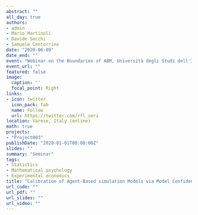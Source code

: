 ```yaml
---
abstract: ""
all_day: true
authors:
- admin
- Mario Martinoli
- Davide Secchi
- Samuele Centorrino
date: "2020-06-09"
date_end: ""
event: "Webinar on the Boundaries of ABM, Università degli Studi dell'Insubria"
event_url: ""
featured: false
image:
  caption: ''
  focal_point: Right
links:
- icon: twitter
  icon_pack: fab
  name: Follow
  url: https://twitter.com/rfl_seri
location: Varese, Italy (online)
math: true
projects:
- "Project003"
publishDate: "2020-01-01T00:00:00Z"
slides: ""
summary: "Seminar"
tags:
- Statistics
- Mathematical psychology
- Experimental economics
title: "Calibration of Agent-Based simulation Models via Model Confidence Sets"
url_code: ""
url_pdf: ""
url_slides: ""
url_video: ""
---
```


